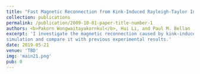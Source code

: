 ```yaml
---
title: "Fast Magnetic Reconnection from Kink-Induced Rayleigh-Taylor Instability"
collection: publications
permalink: /publication/2009-10-01-paper-title-number-1
authors: <b>Pakorn Wongwaitayakornkul</b>, Hui Li, and Paul M. Bellan
excerpt: 'I investigate the magnetic reconnection caused by kink-induced Rayleigh-Taylor using 3D MHD 
simulation and compare it with previous experimental results.'
date: 2019-05-21
venue: 'TBD'
img: 'main21.png'
pub: 0
---
```

